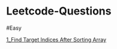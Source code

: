 # Leetcode-Questions
#Easy

[1_Find Target Indices After Sorting Array](https://leetcode.com/problems/find-target-indices-after-sorting-array/)
